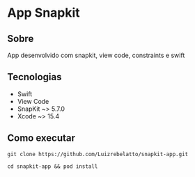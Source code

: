 # App Snapkit

## Sobre
App desenvolvido com snapkit, view code, constraints e swift

## Tecnologias
- Swift
- View Code
- SnapKit ~> 5.7.0
- Xcode ~> 15.4

## Como executar

```
git clone https://github.com/Luizrebelatto/snapkit-app.git
```

```
cd snapkit-app && pod install
```
